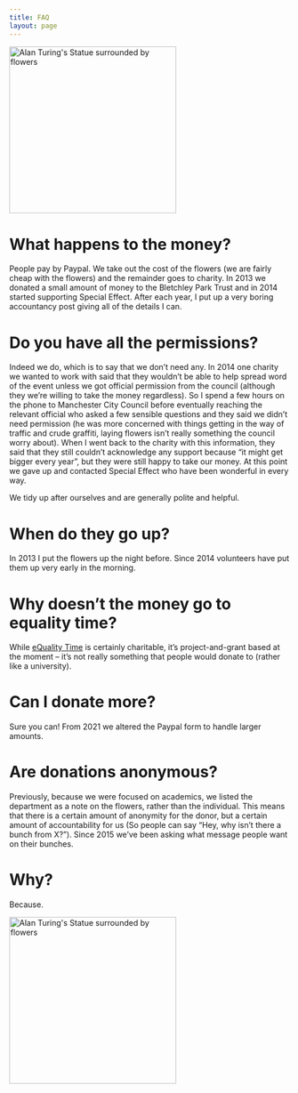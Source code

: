```yaml
---
title: FAQ
layout: page
---
```


<img src="{{site.baseurl}}/assets/images/2018/1.png" alt="Alan Turing's Statue surrounded by flowers" width=300px />

# What happens to the money?

People pay by Paypal.  We take out the cost of the flowers (we are fairly cheap with the flowers) and the remainder goes to charity.  In 2013 we donated a small amount of money to the Bletchley Park Trust and in 2014 started supporting Special Effect. After each year, I put up a very boring accountancy post giving all of the details I can.

# Do you have all the permissions?

Indeed we do, which is to say that we don’t need any.  In 2014 one charity we wanted to work with said that they wouldn’t be able to help spread word of the event unless we got official permission from the council (although they we’re willing to take the money regardless). So I spend a few hours on the phone to Manchester City Council before eventually reaching the relevant official who asked a few sensible questions and they said we didn’t need permission (he was more concerned with things getting in the way of traffic and crude graffiti, laying flowers isn’t really something the council worry about). When I went back to the charity with this information, they said that they still couldn’t acknowledge any support because “it might get bigger every year”, but they were still happy to take our money.  At this point we gave up and contacted Special Effect who have been wonderful in every way.

We tidy up after ourselves and are generally polite and helpful.

# When do they go up?

In 2013 I put the flowers up the night before. Since 2014 volunteers have put them up very early in the morning.

# Why doesn’t the money go to equality time?

While [eQuality Time](https://equalitytime.co.uk/) is certainly charitable, it’s project-and-grant based at the moment – it’s not really something that people would donate to (rather like a university).

# Can I donate more?

Sure you can! From 2021 we altered the Paypal form to handle larger amounts. 

# Are donations anonymous?

Previously, because we were focused on academics, we listed the department as a note on the flowers, rather than the individual. This means that there is a certain amount of anonymity for the donor, but a certain amount of accountability for us (So people can say “Hey, why isn’t there a bunch from X?”).  Since 2015 we’ve  been asking what message people want on their bunches.

# Why?

Because.

<img src="{{site.baseurl}}/assets/images/2014/3.png" alt="Alan Turing's Statue surrounded by flowers" width=300px />
